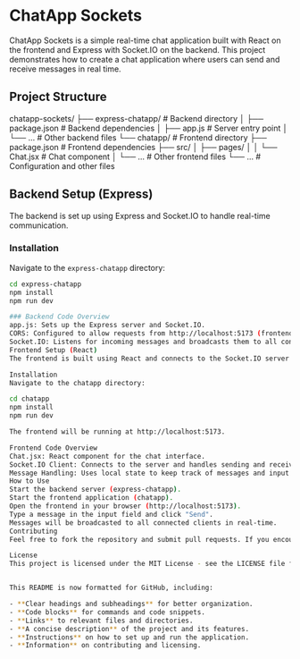 # ChatApp Sockets

ChatApp Sockets is a simple real-time chat application built with React on the frontend and Express with Socket.IO on the backend. This project demonstrates how to create a chat application where users can send and receive messages in real time.

## Project Structure
chatapp-sockets/
├── express-chatapp/  # Backend directory
│   ├── package.json  # Backend dependencies
│   ├── app.js      # Server entry point
│   └── ...           # Other backend files
└── chatapp/          # Frontend directory
    ├── package.json  # Frontend dependencies
    ├── src/
    │   ├── pages/
    │   │   └── Chat.jsx  # Chat component
    │   └── ...           # Other frontend files
    └── ...               # Configuration and other files



## Backend Setup (Express)

The backend is set up using Express and Socket.IO to handle real-time communication.

### Installation

Navigate to the `express-chatapp` directory:

```bash
cd express-chatapp
npm install
npm run dev

### Backend Code Overview
app.js: Sets up the Express server and Socket.IO.
CORS: Configured to allow requests from http://localhost:5173 (frontend React app).
Socket.IO: Listens for incoming messages and broadcasts them to all connected clients.
Frontend Setup (React)
The frontend is built using React and connects to the Socket.IO server for real-time chat functionality.

Installation
Navigate to the chatapp directory:

cd chatapp
npm install
npm run dev

The frontend will be running at http://localhost:5173.

Frontend Code Overview
Chat.jsx: React component for the chat interface.
Socket.IO Client: Connects to the server and handles sending and receiving messages.
Message Handling: Uses local state to keep track of messages and input value.
How to Use
Start the backend server (express-chatapp).
Start the frontend application (chatapp).
Open the frontend in your browser (http://localhost:5173).
Type a message in the input field and click "Send".
Messages will be broadcasted to all connected clients in real-time.
Contributing
Feel free to fork the repository and submit pull requests. If you encounter any issues, please open an issue in the repository.

License
This project is licensed under the MIT License - see the LICENSE file for details.


This README is now formatted for GitHub, including:

- **Clear headings and subheadings** for better organization.
- **Code blocks** for commands and code snippets.
- **Links** to relevant files and directories.
- **A concise description** of the project and its features.
- **Instructions** on how to set up and run the application.
- **Information** on contributing and licensing.